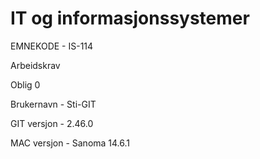 # IT og informasjonssystemer
EMNEKODE - IS-114

Arbeidskrav

Oblig 0

Brukernavn - Sti-GIT

GIT versjon - 2.46.0

MAC versjon - Sanoma 14.6.1

